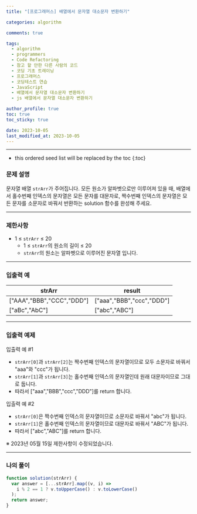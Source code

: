 ```yaml
---
title: "[프로그래머스] 배열에서 문자열 대소문자 변환하기"

categories: algorithm

comments: true

tags:
  - algorithm
  - programmers
  - Code Refactoring
  - 참고 할 만한 다른 사람의 코드
  - 코딩 기초 트레이닝
  - 프로그래머스
  - 코딩테스트 연습
  - JavaScript
  - 배열에서 문자열 대소문자 변환하기
  - js 배열에서 문자열 대소문자 변환하기

author_profile: true
toc: true
toc_sticky: true

date: 2023-10-05
last_modified_at: 2023-10-05
---
```


---

<!-- prettier-ignore -->
* this ordered seed list will be replaced by the toc 
{:toc}

### 문제 설명

문자열 배열 `strArr`가 주어집니다. 모든 원소가 알파벳으로만 이루어져 있을 때, 배열에서 홀수번째 인덱스의 문자열은 모든 문자를 대문자로, 짝수번째 인덱스의 문자열은 모든 문자를 소문자로 바꿔서 반환하는 solution 함수를 완성해 주세요.

---

### 제한사항

- 1 ≤ `strArr` ≤ 20
  - 1 ≤ `strArr`의 원소의 길이 ≤ 20
  - `strArr`의 원소는 알파벳으로 이루어진 문자열 입니다.

---

### 입출력 예

| strArr                    | result                    |
| ------------------------- | ------------------------- |
| ["AAA","BBB","CCC","DDD"] | ["aaa","BBB","ccc","DDD"] |
| ["aBc","AbC"]             | ["abc","ABC"]             |

---

### 입출력 예제

입출력 예 #1

- `strArr[0]`과 `strArr[2]`는 짝수번째 인덱스의 문자열이므로 모두 소문자로 바꿔서 "aaa"와 "ccc"가 됩니다.
- `strArr[1]`과 `strArr[3]`는 홀수번째 인덱스의 문자열인데 원래 대문자이므로 그대로 둡니다.
- 따라서 ["aaa","BBB","ccc","DDD"]를 return 합니다.

입출력 예 #2

- `strArr[0]`은 짝수번째 인덱스의 문자열이므로 소문자로 바꿔서 "abc"가 됩니다.
- `strArr[1]`은 홀수번째 인덱스의 문자열이므로 대문자로 바꿔서 "ABC"가 됩니다.
- 따라서 ["abc","ABC"]를 return 합니다.

※ 2023년 05월 15일 제한사항이 수정되었습니다.

---

### 나의 풀이

```jsx
function solution(strArr) {
  var answer = [...strArr].map((v, i) =>
    i % 2 == 1 ? v.toUpperCase() : v.toLowerCase()
  );
  return answer;
}
```
